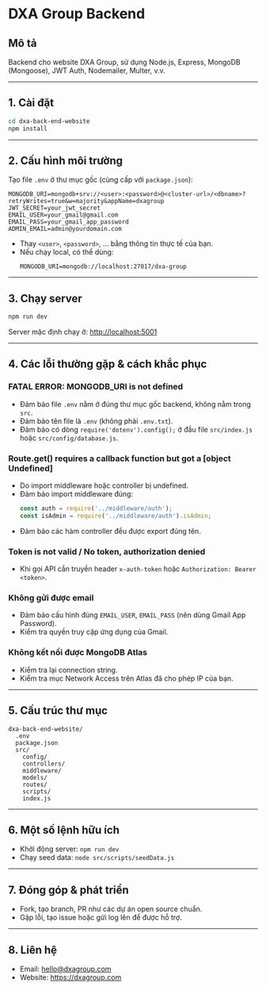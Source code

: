 # DXA Group Backend

## Mô tả
Backend cho website DXA Group, sử dụng Node.js, Express, MongoDB (Mongoose), JWT Auth, Nodemailer, Multer, v.v.

---

## 1. Cài đặt

```bash
cd dxa-back-end-website
npm install
```

---

## 2. Cấu hình môi trường
Tạo file `.env` ở thư mục gốc (cùng cấp với `package.json`):

```
MONGODB_URI=mongodb+srv://<user>:<password>@<cluster-url>/<dbname>?retryWrites=true&w=majority&appName=dxagroup
JWT_SECRET=your_jwt_secret
EMAIL_USER=your_gmail@gmail.com
EMAIL_PASS=your_gmail_app_password
ADMIN_EMAIL=admin@yourdomain.com
```

- Thay `<user>`, `<password>`, ... bằng thông tin thực tế của bạn.
- Nếu chạy local, có thể dùng:
  ```
  MONGODB_URI=mongodb://localhost:27017/dxa-group
  ```

---

## 3. Chạy server

```bash
npm run dev
```

Server mặc định chạy ở: [http://localhost:5001](http://localhost:5001)

---

## 4. Các lỗi thường gặp & cách khắc phục

### **FATAL ERROR: MONGODB_URI is not defined**
- Đảm bảo file `.env` nằm ở đúng thư mục gốc backend, không nằm trong `src`.
- Đảm bảo tên file là `.env` (không phải `.env.txt`).
- Đảm bảo có dòng `require('dotenv').config();` ở đầu file `src/index.js` hoặc `src/config/database.js`.

### **Route.get() requires a callback function but got a [object Undefined]**
- Do import middleware hoặc controller bị undefined.
- Đảm bảo import middleware đúng:
  ```js
  const auth = require('../middleware/auth');
  const isAdmin = require('../middleware/auth').isAdmin;
  ```
- Đảm bảo các hàm controller đều được export đúng tên.

### **Token is not valid / No token, authorization denied**
- Khi gọi API cần truyền header `x-auth-token` hoặc `Authorization: Bearer <token>`.

### **Không gửi được email**
- Đảm bảo cấu hình đúng `EMAIL_USER`, `EMAIL_PASS` (nên dùng Gmail App Password).
- Kiểm tra quyền truy cập ứng dụng của Gmail.

### **Không kết nối được MongoDB Atlas**
- Kiểm tra lại connection string.
- Kiểm tra mục Network Access trên Atlas đã cho phép IP của bạn.

---

## 5. Cấu trúc thư mục

```
dxa-back-end-website/
  .env
  package.json
  src/
    config/
    controllers/
    middleware/
    models/
    routes/
    scripts/
    index.js
```

---

## 6. Một số lệnh hữu ích

- Khởi động server: `npm run dev`
- Chạy seed data: `node src/scripts/seedData.js`

---

## 7. Đóng góp & phát triển
- Fork, tạo branch, PR như các dự án open source chuẩn.
- Gặp lỗi, tạo issue hoặc gửi log lên để được hỗ trợ.

---

## 8. Liên hệ
- Email: hello@dxagroup.com
- Website: https://dxagroup.com 